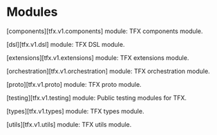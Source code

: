 # Modules

[components][tfx.v1.components] module: TFX components module.

[dsl][tfx.v1.dsl] module: TFX DSL module.

[extensions][tfx.v1.extensions] module: TFX extensions module.

[orchestration][tfx.v1.orchestration] module: TFX orchestration module.

[proto][tfx.v1.proto] module: TFX proto module.

[testing][tfx.v1.testing] module: Public testing modules for TFX.

[types][tfx.v1.types] module: TFX types module.

[utils][tfx.v1.utils] module: TFX utils module.
